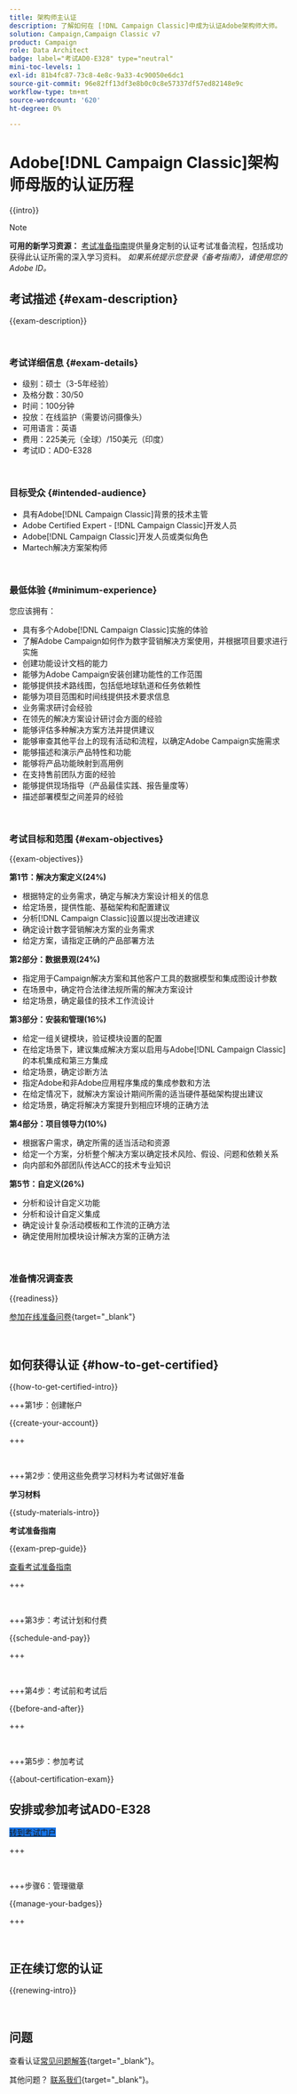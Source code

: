 ```yaml
---
title: 架构师主认证
description: 了解如何在 [!DNL Campaign Classic]中成为认证Adobe架构师大师。
solution: Campaign,Campaign Classic v7
product: Campaign
role: Data Architect
badge: label="考试AD0-E328" type="neutral"
mini-toc-levels: 1
exl-id: 81b4fc87-73c8-4e8c-9a33-4c90050e6dc1
source-git-commit: 96e82ff13df3e8b0c0c8e57337df57ed82148e9c
workflow-type: tm+mt
source-wordcount: '620'
ht-degree: 0%

---
```


# Adobe[!DNL Campaign Classic]架构师母版的认证历程

{{intro}}

>[!NOTE]
>
>**可用的新学习资源：** [考试准备指南](https://app.rockinfo.com/courses/254)提供量身定制的认证考试准备流程，包括成功获得此认证所需的深入学习资料。 _如果系统提示您登录《备考指南》，请使用您的Adobe ID。_

## 考试描述 {#exam-description}

{{exam-description}}

<br>

### 考试详细信息 {#exam-details}

* 级别：硕士（3-5年经验）
* 及格分数：30/50
* 时间：100分钟
* 投放：在线监护（需要访问摄像头）
* 可用语言：英语
* 费用：225美元（全球）/150美元（印度）
* 考试ID：AD0-E328

<br>

### 目标受众 {#intended-audience}

* 具有Adobe[!DNL Campaign Classic]背景的技术主管
* Adobe Certified Expert - [!DNL Campaign Classic]开发人员
* Adobe[!DNL Campaign Classic]开发人员或类似角色
* Martech解决方案架构师

<br>

### 最低体验 {#minimum-experience}

您应该拥有：

* 具有多个Adobe[!DNL Campaign Classic]实施的体验
* 了解Adobe Campaign如何作为数字营销解决方案使用，并根据项目要求进行实施
* 创建功能设计文档的能力
* 能够为Adobe Campaign安装创建功能性的工作范围
* 能够提供技术路线图，包括低地球轨道和任务依赖性
* 能够为项目范围和时间线提供技术要求信息
* 业务需求研讨会经验
* 在领先的解决方案设计研讨会方面的经验
* 能够评估多种解决方案方法并提供建议
* 能够审查其他平台上的现有活动和流程，以确定Adobe Campaign实施需求
* 能够描述和演示产品特性和功能
* 能够将产品功能映射到高用例
* 在支持售前团队方面的经验
* 能够提供现场指导（产品最佳实践、报告量度等）
* 描述部署模型之间差异的经验

<br>

### 考试目标和范围 {#exam-objectives}

{{exam-objectives}}

**第1节：解决方案定义(24%)**

* 根据特定的业务需求，确定与解决方案设计相关的信息
* 给定场景，提供性能、基础架构和配置建议
* 分析[!DNL Campaign Classic]设置以提出改进建议
* 确定设计数字营销解决方案的业务需求
* 给定方案，请指定正确的产品部署方法

**第2部分：数据景观(24%)**

* 指定用于Campaign解决方案和其他客户工具的数据模型和集成图设计参数
* 在场景中，确定符合法律法规所需的解决方案设计
* 给定场景，确定最佳的技术工作流设计

**第3部分：安装和管理(16%)**

* 给定一组关键模块，验证模块设置的配置
* 在给定场景下，建议集成解决方案以启用与Adobe[!DNL Campaign Classic]的本机集成和第三方集成
* 给定场景，确定诊断方法
* 指定Adobe和非Adobe应用程序集成的集成参数和方法
* 在给定情况下，就解决方案设计期间所需的适当硬件基础架构提出建议
* 给定场景，确定将解决方案提升到相应环境的正确方法

**第4部分：项目领导力(10%)**

* 根据客户需求，确定所需的适当活动和资源
* 给定一个方案，分析整个解决方案以确定技术风险、假设、问题和依赖关系
* 向内部和外部团队传达ACC的技术专业知识

**第5节：自定义(26%)**

* 分析和设计自定义功能
* 分析和设计自定义集成
* 确定设计复杂活动模板和工作流的正确方法
* 确定使用附加模块设计解决方案的正确方法

<br>

### 准备情况调查表

{{readiness}}

[参加在线准备问卷](https://scorpion.caveon.com/launchpad/ad-q-e318-readiness-questionnaire-for-adobe-campaign-classic-architect-master-exam/ad-q-e318-readiness-questionnaire-for-adobe-campaign-classic-architect-master-exam){target="_blank"}

<br>

## 如何获得认证 {#how-to-get-certified}

{{how-to-get-certified-intro}}

+++第1步：创建帐户

{{create-your-account}}

+++

<br>

+++第2步：使用这些免费学习材料为考试做好准备

**学习材料**

{{study-materials-intro}}

**考试准备指南**

{{exam-prep-guide}}

[查看考试准备指南](https://app.rockinfo.com/courses/254)

+++

<br>

+++第3步：考试计划和付费

{{schedule-and-pay}}

+++

<br>

+++第4步：考试前和考试后

{{before-and-after}}

+++

<br>

+++第5步：参加考试

{{about-certification-exam}}

## 安排或参加考试AD0-E328

<a href="https://www.certmetrics.com/adobe/candidate/examity_sso.aspx?eid=AD0-E328" target="_blank" class="spectrum-Button spectrum-Button--fill spectrum-Button--accent spectrum-Button--sizeM is-margin-bottom-big-big at-element-click-tracking" style="background-color:#1473E6">

<span class="spectrum-Button-label has-no-wrap">
   转到考试门户
</span>
</a>

+++

<br>

+++步骤6：管理徽章

{{manage-your-badges}}

+++

<br>

## 正在续订您的认证

{{renewing-intro}}

<br>

## 问题

查看认证[常见问题解答](https://experienceleague.adobe.com/docs/certification/certification/faq.html){target="_blank"}。

其他问题？ [联系我们](mailto:certif@adobe.com){target="_blank"}。


